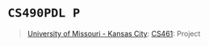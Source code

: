 # `CS490PDL P`
> [University of Missouri - Kansas City](https://www.umkc.edu/): [CS461](https://catalog.umkc.edu/colleges-schools/science-engineering/computer-science/bachelor-of-science-computer-science/): Project
